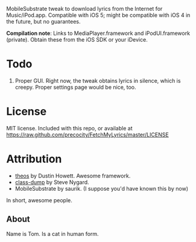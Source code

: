 MobileSubstrate tweak to download lyrics from the Internet for Music/iPod.app.
Compatible with iOS 5; might be compatible with iOS 4 in the future, but no
guarantees.

**Compilation note**: Links to MediaPlayer.framework and iPodUI.framework
(private). Obtain these from the iOS SDK or your iDevice.

# Todo
1. Proper GUI. Right now, the tweak obtains lyrics in silence, which is creepy.
Proper settings page would be nice, too.

# License
MIT license. Included with this repo, or available at
https://raw.github.com/precocity/FetchMyLyrics/master/LICENSE

# Attribution
- [theos][theos-link] by Dustin Howett. Awesome framework.
- [class-dump][class-dump-link] by Steve Nygard.
- MobileSubstrate by saurik. (I suppose you'd have known this by now)

[theos-link]:[https://github.com/DHowett/theos]
[class-dump-link]:[http://www.codethecode.com/projects/class-dump/]

In short, awesome people.

## About
Name is Tom. Is a cat in human form.

